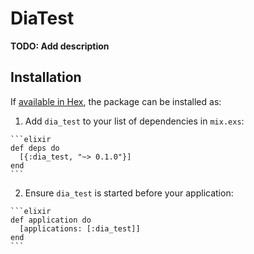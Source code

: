 # DiaTest

**TODO: Add description**

## Installation

If [available in Hex](https://hex.pm/docs/publish), the package can be installed as:

  1. Add `dia_test` to your list of dependencies in `mix.exs`:

    ```elixir
    def deps do
      [{:dia_test, "~> 0.1.0"}]
    end
    ```

  2. Ensure `dia_test` is started before your application:

    ```elixir
    def application do
      [applications: [:dia_test]]
    end
    ```

